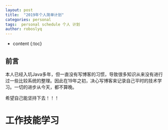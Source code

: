 ```yaml
---
layout: post
title:  "2019年个人简单计划"
categories: personal
tags:  personal schedule 个人 计划  
author: roboslyq
---
```


* content
{:toc}

## 前言

本人已经入坑Java多年，但一直没有写博客的习惯，导致很多知识从来没有进行过一些比较系统的整理。因此在19年之初，决心写博客来记录自己平时的技术学习。一切的进步从今天，都不算晚。

希望自己能坚持下去！！！

# 工作技能学习
